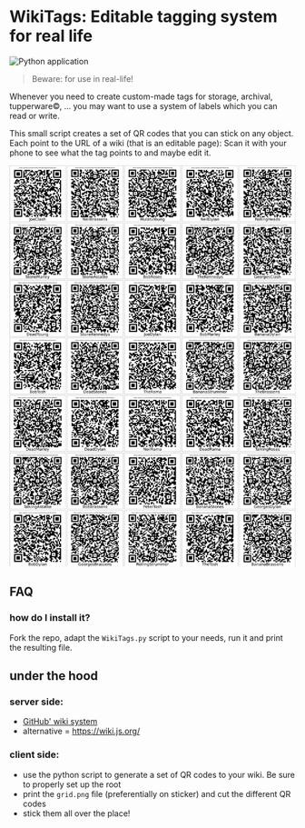 # WikiTags: Editable tagging system for real life

![Python application](https://github.com/laurentperrinet/WikiTags/workflows/Python%20application/badge.svg)

> Beware: for use in real-life!

Whenever you need to create custom-made tags for storage, archival, tupperware©, ... you may want to use a system of labels which you can read or write.

This small script creates a set of QR codes that you can stick on any object. Each point to the URL of a wiki (that is an editable page): Scan it with your phone to see what the tag points to and maybe edit it.

![all you need](output/WikiTags_grid.png)

## FAQ

### how do I install it?

Fork the repo, adapt the `WikiTags.py` script to your needs, run it and print the resulting file.

## under the hood


### server side:

- [GitHub' wiki system](https://help.github.com/en/github/building-a-strong-community/about-wikis)
-  alternative = https://wiki.js.org/


### client side:

- use the python script to generate a set of QR codes to your wiki. Be sure to properly set up the root
- print the `grid.png` file (preferentially on sticker) and cut the different QR codes
- stick them all over the place!
